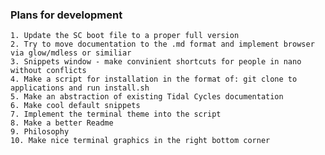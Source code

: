 ### Plans for development

    1. Update the SC boot file to a proper full version
    2. Try to move documentation to the .md format and implement browser via glow/mdless or similiar
    3. Snippets window - make convinient shortcuts for people in nano without conflicts
    4. Make a script for installation in the format of: git clone to applications and run install.sh
    5. Make an abstraction of existing Tidal Cycles documentation
    6. Make cool default snippets
    7. Implement the terminal theme into the script
    8. Make a better Readme
    9. Philosophy
    10. Make nice terminal graphics in the right bottom corner